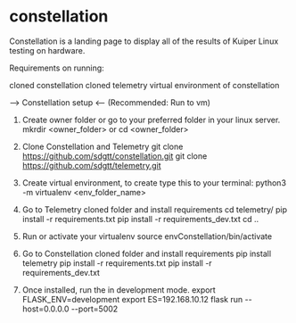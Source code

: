 # constellation
Constellation is a landing page to display all of the results of Kuiper Linux testing on hardware.

Requirements on running:

cloned constellation
cloned telemetry
virtual environment of constellation


--> Constellation setup <--
(Recommended: Run to vm)
1. Create owner folder or go to your preferred folder in your linux server.
        mkrdir <owner_folder> or cd <owner_folder>
2. Clone Constellation and Telemetry
        git clone https://github.com/sdgtt/constellation.git
        git clone https://github.com/sdgtt/telemetry.git
3. Create virtual environment, to create type this to your terminal:
    python3 -m virtualenv <env_folder_name>
4. Go to Telemetry cloned folder and install requirements
       cd telemetry/
       pip install -r requirements.txt
       pip install -r requirements_dev.txt
       cd ..
5. Run or activate your virtualenv
        source envConstellation/bin/activate

6. Go to Constellation cloned folder and install requirements
        pip install telemetry
        pip install -r requirements.txt
        pip install -r requirements_dev.txt
7. Once installed, run the in development mode.
        export FLASK_ENV=development
        export ES=192.168.10.12
        flask run --host=0.0.0.0 --port=5002
